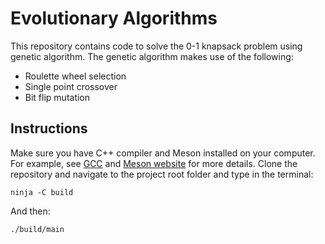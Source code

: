 # Evolutionary Algorithms

This repository contains code to solve the 0-1 knapsack problem using genetic algorithm. The genetic algorithm makes use of the following:

* Roulette wheel selection
* Single point crossover
* Bit flip mutation

## Instructions

Make sure you have C++ compiler and Meson installed on your computer. For example, see [GCC](https://gcc.gnu.org/releases.html) and [Meson website](https://mesonbuild.com/Quick-guide.html) for more details. Clone the repository and navigate to the project root folder and type in the terminal:

```console
ninja -C build
```

And then:

```console
./build/main
```